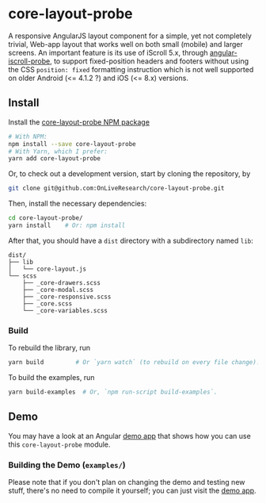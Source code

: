 # core-layout-probe
A responsive AngularJS layout component for a simple, yet not completely trivial, Web-app layout that works well on both small (mobile) and larger screens.  An important feature is its use of iScroll 5.x, through [angular-iscroll-probe](https://github.com/OnLiveResearch/core-layout-probe), to support fixed-position headers and footers without using the CSS `position: fixed` formatting instruction which is not well supported on older Android (<= 4.1.2 ?) and iOS (<= 8.x) versions.  

## Install

Install the [core-layout-probe NPM package](https://www.npmjs.com/package/core-layout-probe)
```bash
# With NPM:
npm install --save core-layout-probe
# With Yarn, which I prefer:
yarn add core-layout-probe
```

Or, to check out a development version, start by cloning the repository, by
```bash
git clone git@github.com:OnLiveResearch/core-layout-probe.git
```
Then, install the necessary dependencies:
```bash
cd core-layout-probe/
yarn install    # Or: npm install
```
After that, you should have a `dist` directory with a subdirectory named `lib`:
```
dist/
├── lib
│   └── core-layout.js
└── scss
    ├── _core-drawers.scss
    ├── _core-modal.scss
    ├── _core-responsive.scss
    ├── _core.scss
    └── _core-variables.scss
```

### Build

To rebuild the library, run
```bash
yarn build         # Or `yarn watch` (to rebuild on every file change).
```

To build the examples, run
```bash
yarn build-examples  # Or, `npm run-script build-examples`.
```


## Demo
You may have a look at an Angular [demo app](https://onliveresearch.github.io/core-layout-probe/examples/) that shows how you can use this `core-layout-probe` module.

### Building the Demo (`examples/`)
Please note that if you don't plan on changing the demo and testing new stuff, there's no need to compile it yourself; you can just visit the [demo app](https://onliveresearch.github.io/core-layout-probe/examples/).
